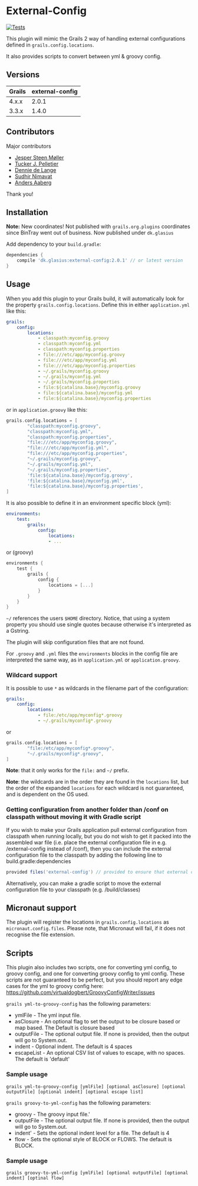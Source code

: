 # External-Config

[![Tests](https://github.com/sbglasius/external-config/actions/workflows/gradle-check.yml/badge.svg)](https://github.com/sbglasius/external-config/actions/workflows/gradle-check.yml)

This plugin will mimic the Grails 2 way of handling external configurations defined in `grails.config.locations`. 

It also provides scripts to convert between yml & groovy config.

## Versions

| Grails | external-config |
|--|--|
| 4.x.x | 2.0.1 |
| 3.3.x | 1.4.0 |

## Contributors

Major contributors

* [Jesper Steen Møller](https://github.com/jespersm)
* [Tucker J. Pelletier](https://github.com/virtualdogbert)
* [Dennie de Lange](https://github.com/tkvw)
* [Sudhir Nimavat](https://github.com/snimavat) 
* [Anders Aaberg](https://github.com/andersaaberg)

Thank you!

## Installation

**Note:** New coordinates! Not published with `grails.org.plugins` coordinates since BinTray went out of business. Now published under `dk.glasius` 

Add dependency to your `build.gradle`:

```groovy
dependencies {
    compile 'dk.glasius:external-config:2.0.1' // or latest version
}
```

## Usage

When you add this plugin to your Grails build, it will automatically look for the property `grails.config.locations`. Define this in either `application.yml` like this:

```yml
grails:
    config:
        locations:
            - classpath:myconfig.groovy
            - classpath:myconfig.yml
            - classpath:myconfig.properties
            - file:///etc/app/myconfig.groovy
            - file:///etc/app/myconfig.yml
            - file:///etc/app/myconfig.properties
            - ~/.grails/myconfig.groovy
            - ~/.grails/myconfig.yml
            - ~/.grails/myconfig.properties
            - file:${catalina.base}/myconfig.groovy
            - file:${catalina.base}/myconfig.yml
            - file:${catalina.base}/myconfig.properties
```

or in `application.groovy` like this:

```groovy
grails.config.locations = [
        "classpath:myconfig.groovy",
        "classpath:myconfig.yml",
        "classpath:myconfig.properties",
        "file:///etc/app/myconfig.groovy",
        "file:///etc/app/myconfig.yml",
        "file:///etc/app/myconfig.properties",
        "~/.grails/myconfig.groovy",
        "~/.grails/myconfig.yml",
        "~/.grails/myconfig.properties",
        'file:${catalina.base}/myconfig.groovy',
        'file:${catalina.base}/myconfig.yml',
        'file:${catalina.base}/myconfig.properties',
]
```

It is also possible to define it in an environment specific block (yml):


```yml
environments:
    test:
        grails:
            config:
                locations:
                - ... 
```

or (groovy)

```groovy
environments {
    test {
        grails {
            config {
                locations = [...]
            }
        }
    }
}   
```

`~/` references the users `$HOME` directory.
Notice, that using a system property you should use single quotes because otherwise it's interpreted as a Gstring.

The plugin will skip configuration files that are not found. 

For `.groovy` and `.yml` files the `environments` blocks in the config file are interpreted the same way, as in `application.yml` or `application.groovy`.

### Wildcard support

It is possible to use `*` as wildcards in the filename part of the configuration:

```yaml
grails:
    config:
        locations:
            - file:/etc/app/myconfig*.groovy
            - ~/.grails/myconfig*.groovy
```
or
```groovy
grails.config.locations = [
        "file:/etc/app/myconfig*.groovy",
        "~/.grails/myconfig*.groovy",
]
```
__Note__: that it only works for the `file:` and `~/` prefix. 

__Note__: the wildcards are in the order they are found in the `locations` list, but the order of the expanded `locations` for each wildcard is not guaranteed, and is dependent on the OS used.

### Getting configuration from another folder than /conf on classpath without moving it with Gradle script

If you wish to make your Grails application pull external configuration from classpath when running locally, but you do not wish to get it packed into the assembled war file (i.e. place the external configuration file in e.g. /external-config instead of /conf), then you can include the external configuration file to the classpath by adding the following line to build.gradle:dependencies
```groovy
provided files('external-config') // provided to ensure that external config is not included in the war file
```
Alternatively, you can make a gradle script to move the external configuration file to your classpath (e.g. /build/classes)

## Micronaut support

The plugin will register the locations in `grails.config.locations` as `micronaut.config.files`. Please note, that Micronaut will fail, if it does not recognise the file extension.

## Scripts

This plugin also includes two scripts, one for converting yml config, to groovy config,
and one for converting groovy config to yml config. These scripts are not guaranteed to be 
perfect, but you should report any edge cases for the yml to groovy config here:
https://github.com/virtualdogbert/GroovyConfigWriter/issues

`grails yml-to-groovy-config` has the following parameters:
* ymlFile - The yml input file.
* asClosure - An optional flag to set the output to be closure based or map based. The Default is closure based 
* outputFile - The optional output file. If none is provided, then the output will go to System.out.
* indent - Optional indent. The default is 4 spaces
* escapeList - An optional CSV list of values to escape, with no spaces. The default is 'default'


### Sample usage

```
grails yml-to-groovy-config [ymlFile] [optional asClosure] [optional outputFile] [optional indent] [optional escape list]
```

`grails groovy-to-yml-config` has the following parameters:
* groovy - The groovy input file.'
* outputFile - The optional output file. If none is provided, then the output will go to System.out.
* indent' - Sets the optional indent level for a file. The default is 4
* flow - Sets the optional style of BLOCK or FLOWS. The default is BLOCK.

### Sample usage

```
grails groovy-to-yml-config [ymlFile] [optional outputFile] [optional indent] [optinal flow]
```
